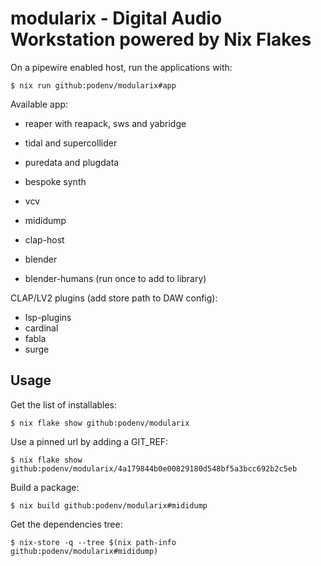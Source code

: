 # modularix - Digital Audio Workstation powered by Nix Flakes

On a pipewire enabled host, run the applications with:

```ShellSession
$ nix run github:podenv/modularix#app
```

Available app:

- reaper with reapack, sws and yabridge
- tidal and supercollider
- puredata and plugdata
- bespoke synth
- vcv
- mididump
- clap-host

- blender
- blender-humans (run once to add to library)

CLAP/LV2 plugins (add store path to DAW config):

- lsp-plugins
- cardinal
- fabla
- surge

## Usage

Get the list of installables:

```ShellSession
$ nix flake show github:podenv/modularix
```

Use a pinned url by adding a GIT_REF:

```ShellSession
$ nix flake show github:podenv/modularix/4a179844b0e00829180d548bf5a3bcc692b2c5eb
```

Build a package:

```ShellSession
$ nix build github:podenv/modularix#mididump
```

Get the dependencies tree:

```ShellSession
$ nix-store -q --tree $(nix path-info github:podenv/modularix#mididump)
```

